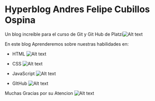 # Hyperblog Andres Felipe Cubillos Ospina

Un blog increíble para el curso de Git y Git Hub de Platzi![Alt text](image.png)

En este blog Aprenderemos sobre nuestras habilidades en:

* HTML ![Alt text](image-1.png)

* CSS ![Alt text](image-2.png)

* JavaScript ![Alt text](image-3.png)

* GItHub ![Alt text](image-4.png) 

Muchas Gracias por su Atencion ![Alt text](image-5.png)
